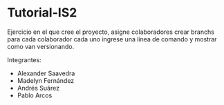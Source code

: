 # Tutorial-IS2
Ejercicio en el que cree el proyecto, asigne colaboradores crear branchs para cada colaborador cada uno ingrese una línea de comando y mostrar como van versionando.

Integrantes:
- Alexander Saavedra
- Madelyn Fernández
- Andrés Suárez
- Pablo Arcos
